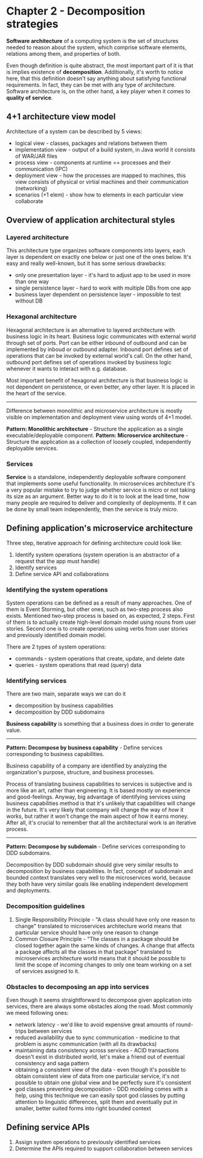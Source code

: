 # Chapter 2 - Decomposition strategies

**Software architecture** of a computing system is the set of structures needed to reason about the system, which comprise software elements, relations among them, and properties of both.

Even though definition is quite abstract, the most important part of it is that is implies existence of **decomposition**. Additionally, it's worth to notice here, that this definition doesn't say anything about satisfying functional requirements. In fact, they can be met with any type of architecture. Software architecture is, on the other hand, a key player when it comes to **quality of service**.

## 4+1 architecture view model

Architecture of a system can be described by 5 views:
- logical view - classes, packages and relations between them
- implementation view - output of a build system, in Java world it consists of WAR/JAR files
- process view - components at runtime == processes and their communication (IPC)
- deployment view - how the processes are mapped to machines, this view consists of physical or virtial machines and their communication (networking)
- scenarios (+1 elem) - show how to elements in each particular view collaborate

## Overview of application architectural styles

### Layered architecture

This architecture type organizes software components into layers, each layer is dependent on exactly one below or just one of the ones below. It's easy and really well-known, but it has some serious drawbacks:
- only one presentation layer - it's hard to adjust app to be used in more than one way
- single persistence layer - hard to work with multiple DBs from one app
- business layer dependent on persistence layer - impossible to test without DB

### Hexagonal architecture

Hexagonal architecture is an alternative to layered architecture with business logic in its heart. Business logic communicates with external world through set of ports. Port can be either inbound of outbound and can be implemented by inboud or outbound adapter. Inbound port defines set of operations that can be invoked by external world's call. On the other hand, outbound port defines set of operations invoked by business logic whenever it wants to interact with e.g. database.

Most important benefit of hexagonal architecture is that business logic is not dependent on persistence, or even better, any other layer. It is placed in the heart of the service.

---

Difference between monolithic and microservice architecture is mostly visible on implementation and deployment view using words of 4+1 model.

**Pattern: Monolithic architecture** - Structure the application as a single executable/deployable component.
**Pattern: Microservice architecture** - Structure the application as a collection of loosely coupled, independently deployable services.

### Services

**Service** is a standalone, independently deployable software component that implements some useful functionality. In microservices architecture it's a very popular mistake to try to judge whether service is micro or not taking its size as an argument. Better way to do it is to look at the lead time, how many people are required to deliver and complexity of deployments. If it can be done by small team independently, then the service is truly *micro*.

## Defining application's microservice architecture

Three step, iterative approach for defining architecture could look like:
1. Identify system operations (system operation is an abstractor of a request that the app must handle)
2. Identify services
3. Define service API and collaborations

### Identifying the system operations

System operations can be defined as a result of many approaches. One of them is Event Storming, but other ones, such as two-step process also exists. Mentioned two-step process is based on, as expected, 2 steps. First of them is to actually create high-level domain model using nouns from user stories. Second one is to create operations using verbs from user stories and previously identified domain model.

There are 2 types of system operations:
- commands - system operations that create, update, and delete date
- queries - system operations that read (query) data

### Identifying services

There are two main, separate ways we can do it
- decomposition by business capabilities
- decomposition by DDD subdomains

**Business capability** is something that a business does in order to generate value.

---

**Pattern: Decompose by business capability** - Define services corresponding to business capabilities.

Business capability of a company are identified by analyzing the organization's purpose, structure, and business processes.

Process of translating business capabilities to services is subjective and is more like an art, rather than engineering. It is based mostly on experience and good-feelings. Anyway, big advantage of identifying services using business capabilities method is that it's unlikely that capabilities will change in the future. It's very likely that company will change the way of *how* it works, but rather it won't change the main aspect of how it earns money. After all, it's crucial to remember that all the architectural work is an iterative process.

---

**Pattern: Decompose by subdomain** - Define services corresponding to DDD subdomains.

Decomposition by DDD subdomain should give very similar results to decomposition by business capabilities. In fact, concept of subdomain and bounded context translates very well to the microservices world, because they both have very similar goals like enabling independent development and deployments.

### Decomposition guidelines

1. Single Responsibility Principle - "A class should have only one reason to change" translated to microservices architecture world means that particular service should have only one reason to change
2. Common Closure Principle - "The classes in a package should be closed together again the same kinds of changes. A change that affects a package affects all the classes in that package" translated to microservices architecture world means that it should be possible to limit the scope of incoming changes to only one team working on a set of services assigned to it. 

### Obstacles to decomposing an app into services

Even though it seems straightforward to decompose given application into services, there are always some obstacles along the road. Most commonly we meed following ones:
- network latency - we'd like to avoid expensive great amounts of round-trips between services
- reduced availability due to sync communication - medicine to that problem is async communication (with all its drawbacks)
- maintaining data consistency across services - ACID transactions doesn't exist in distributed world, let's make a friend out of eventual consistency and saga pattern 
- obtaining a consistent view of the data - even though it's possible to obtain consistent view of data from one particular service, it's not possible to obtain one global view and be perfectly sure it's consistent
- god classes preventing decomposition - DDD modeling comes with a help, using this technique we can easily spot god classes by putting attention to linguistic differences, split them and eventually put in smaller, better suited forms into right bounded context

## Defining service APIs

1. Assign system operations to previously identified services
2. Determine the APIs required to support collaboration between services
